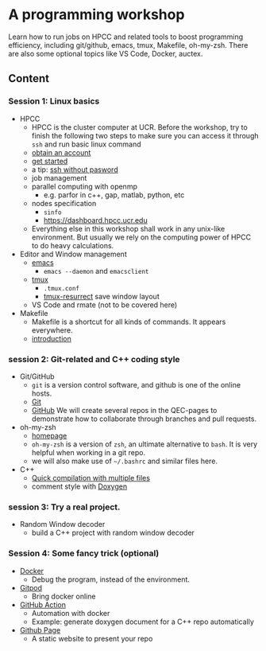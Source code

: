 # A programming workshop 

Learn how to run jobs on HPCC and related tools to boost programming
efficiency, including git/github, emacs, tmux, Makefile,
oh-my-zsh. There are also some optional topics like VS Code, Docker, auctex.



## Content
### Session 1: Linux basics
- HPCC
  - HPCC is the cluster computer at UCR. Before the workshop, try to
    finish the following two steps to make sure you can access it
    through `ssh` and run basic linux command
  - [obtain an account](https://hpcc.ucr.edu/rates.html)
  - [get started](https://hpcc.ucr.edu/manuals_linux-cluster_start.html)
  - a tip: [ssh without pasword](http://www.linuxproblem.org/art_9.html)
  - job management
  - parallel computing with openmp
    - e.g. parfor in c++, gap, matlab, python, etc
  - nodes specification
    - `sinfo`
	- https://dashboard.hpcc.ucr.edu
  - Everything else in this workshop shall work in any unix-like
    environment. But usually we rely on the computing power of HPCC to
    do heavy calculations.
- Editor and Window management
  - [emacs](https://ccrma.stanford.edu/guides/package/emacs/emacs.html)
    - `emacs --daemon` and `emacsclient`
  - [tmux](https://tmuxcheatsheet.com/)
    - `.tmux.conf`
	- [tmux-resurrect](https://github.com/tmux-plugins/tmux-resurrect) save window layout
  - VS Code and rmate (not to be covered here)
- Makefile
  - Makefile is a shortcut for all kinds of commands. It appears everywhere.
  - [introduction](https://www.cs.colby.edu/maxwell/courses/tutorials/maketutor/)
  

### session 2: Git-related and C++ coding style
- Git/GitHub
  - `git` is a version control software, and github is one of the online hosts.
  - [Git](https://itnext.io/become-a-git-pro-in-just-one-blog-a-thorough-guide-to-git-architecture-and-command-line-interface-93fbe9bdb395)
  - [GitHub](https://github.com/QEC-pages) We will create several repos in the QEC-pages to demonstrate how to collaborate through branches and pull requests.
- oh-my-zsh
  - [homepage](https://ohmyz.sh/)
  - `oh-my-zsh` is a version of `zsh`, an ultimate alternative to `bash`. It is very helpful when working in a git repo.
  - we will also make use of `~/.bashrc` and similar files here.
- C++
  - [Quick compilation with multiple files](https://www.cs.fsu.edu/~myers/c++/notes/compilation.html)
  - comment style with [Doxygen](https://www.doxygen.nl/index.html)


### session 3: Try a real project.
- Random Window decoder
  - build a C++ project with random window decoder

  
### Session 4: Some fancy trick (optional)
- [Docker](https://www.docker.com/)
  - Debug the program, instead of the environment.
- [Gitpod](https://www.gitpod.io/)
  - Bring docker online
- [GitHub Action](https://help.github.com/en/actions/creating-actions/creating-a-docker-container-action)
  - Automation with docker
  - Example: generate doxygen document for a C++ repo automatically
- [Github Page](https://pages.github.com/)
  - A static website to present your repo
